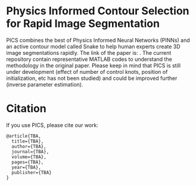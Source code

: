 # Physics Informed Contour Selection for Rapid Image Segmentation
PICS combines the best of Physics Informed Neural Networks (PINNs) and an active contour model called Snake to help human experts create 3D image segmentations rapidly. The link of the paper is: . The current repository contain representative MATLAB codes to understand the methodology in the original paper. Please keep in mind that PICS is still under development (effect of number of control knots, position of initialization, etc has not been studied) and could be improved further (inverse parameter estimation). 

# Citation
If you use PICS, please cite our work:
```
@article{TBA,
  title={TBA},
  author={TBA},
  journal={TBA},
  volume={TBA},
  pages={TBA},
  year={TBA},
  publisher={TBA}
}
```
